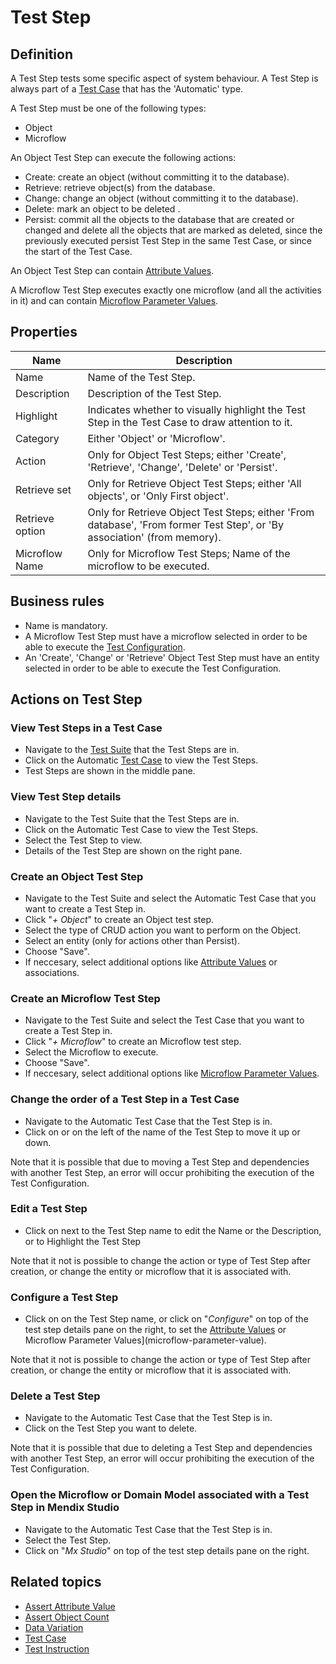 # Test Step

## Definition

A Test Step tests some specific aspect of system behaviour. A Test Step is always part of a [Test Case](test-case) that has the 'Automatic' type.

A Test Step must be one of the following types:
- Object
- Microflow

An Object Test Step can execute the following actions:
- Create: create an object (without committing it to the database).
- Retrieve: retrieve object(s) from the database.
- Change: change an object (without committing it to the database).
- Delete: mark an object to be deleted .
- Persist: commit all the objects to the database that are created or changed and delete all the objects that are marked as deleted, since the previously executed persist Test Step in the same Test Case, or since the start of the Test Case.

An Object Test Step can contain [Attribute Values](attribute-value). 

A Microflow Test Step executes exactly one microflow (and all the activities in it) and can contain [Microflow Parameter Values](microflow-parameter-value).

## Properties
| Name | Description |
| ----------- | ----------- |
| Name | Name of the Test Step. |
| Description | Description of the Test Step. |
| Highlight | Indicates whether to visually highlight the Test Step in the Test Case to draw attention to it. |
| Category | Either 'Object' or 'Microflow'. |
| Action | Only for Object Test Steps; either 'Create', 'Retrieve', 'Change', 'Delete' or 'Persist'. |
| Retrieve set | Only for Retrieve Object Test Steps; either 'All objects', or 'Only First object'. |
| Retrieve option | Only for Retrieve Object Test Steps; either 'From database', 'From former Test Step', or 'By association' (from memory). |
| Microflow Name | Only for Microflow Test Steps; Name of the microflow to be executed. |

## Business rules
- Name is mandatory.
- A Microflow Test Step must have a microflow selected in order to be able to execute the [Test Configuration](test-configuration).
- An 'Create', 'Change' or 'Retrieve' Object Test Step must have an entity selected in order to be able to execute the Test Configuration.

## Actions on Test Step

### View Test Steps in a Test Case
- Navigate to the [Test Suite](test-suite) that the Test Steps are in.
- Click on the Automatic [Test Case](test-case) to view the Test Steps.
- Test Steps are shown in the middle pane.

### View Test Step details
- Navigate to the Test Suite that the Test Steps are in.
- Click on the Automatic Test Case to view the Test Steps.
- Select the Test Step to view.
- Details of the Test Step are shown on the right pane.

### Create an Object Test Step
- Navigate to the Test Suite and select the Automatic Test Case that you want to create a Test Step in.
- Click "*+ Object*" to create an Object test step.
- Select the type of CRUD action you want to perform on the Object.
- Select an entity (only for actions other than Persist).
- Choose "Save".
- If neccesary, select additional options like [Attribute Values](attribute-value) or associations.

### Create an Microflow Test Step
- Navigate to the Test Suite and select the Test Case that you want to create a Test Step in.
- Click "*+ Microflow*" to create an Microflow test step.
- Select the Microflow to execute.
- Choose "Save".
- If neccesary, select additional options like [Microflow Parameter Values](microflow-parameter-value).

### Change the order of a Test Step in a Test Case
- Navigate to the Automatic Test Case that the Test Step is in.
- Click on <i class="fas fa-arrow-up"></i> or <i class="fas fa-arrow-down"></i> on the left of the name of the Test Step to move it up or down.

Note that it is possible that due to moving a Test Step and dependencies with another Test Step, an error will occur prohibiting the execution of the Test Configuration.

### Edit a Test Step
- Click on <i class="fa fa-pencil"></i> next to the Test Step name to edit the Name or the Description, or to Highlight the Test Step

Note that it not is possible to change the action or type of Test Step after creation, or change the entity or microflow that it is associated with.

### Configure a Test Step
- Click on <i class="fas fa-cog"></i> on the Test Step name, or click on "*Configure*" on top of the test step details pane on the right, to set the [Attribute Values](attribute-value) or Microflow Parameter Values](microflow-parameter-value).

Note that it not is possible to change the action or type of Test Step after creation, or change the entity or microflow that it is associated with.

### Delete a Test Step
- Navigate to the Automatic Test Case that the Test Step is in.
- Click <i class="fas fa-trash-alt"></i> on the Test Step you want to delete.

Note that it is possible that due to deleting a Test Step and dependencies with another Test Step, an error will occur prohibiting the execution of the Test Configuration.

### Open the Microflow or Domain Model associated with a Test Step in Mendix Studio
- Navigate to the Automatic Test Case that the Test Step is in.
- Select the Test Step.
- Click on "*Mx Studio*" on top of the test step details pane on the right.

## Related topics
- [Assert Attribute Value](assert-attribute-value)
- [Assert Object Count](assert-object-count)
- [Data Variation](datavariation)
- [Test Case](test-case)
- [Test Instruction](test-instruction)
